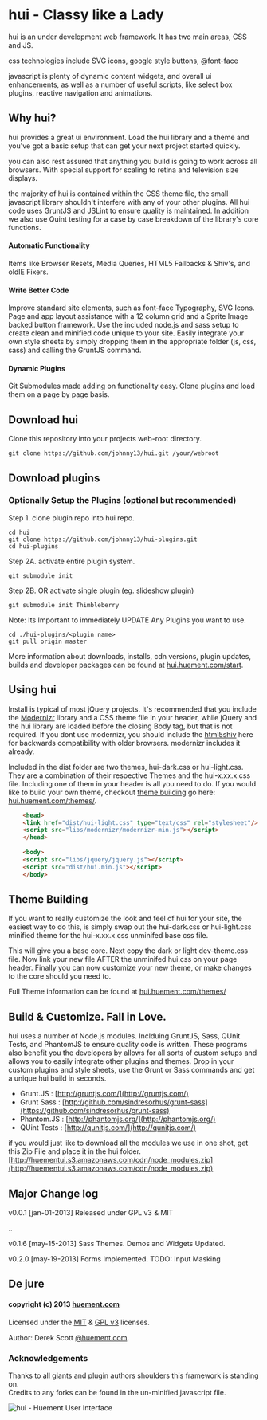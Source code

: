 hui - Classy like a Lady
======

hui is an under development web framework. It has two main areas, CSS and JS.    

css technologies include SVG icons, google style buttons, @font-face    

javascript is plenty of dynamic content widgets, and overall ui enhancements, as well as a number of useful scripts, like select box plugins, reactive navigation and animations.

## Why hui?
hui provides a great ui environment. Load the hui library and a theme and you've got a basic setup that can get your next project started quickly.

you can also rest assured that anything you build is going to work across all browsers. With special support for scaling to retina and television size displays.

the majority of hui is contained within the CSS theme file, the small javascript library shouldn't interfere with any of your other plugins. All hui code uses GruntJS and JSLint to ensure quality is maintained. In addition we also use Quint testing for a case by case breakdown of the library's core functions.

#### Automatic Functionality 

Items like Browser Resets, Media Queries, HTML5 Fallbacks & Shiv's, and oldIE Fixers.    

#### Write Better Code

Improve standard site elements, such as font-face Typography, SVG Icons. Page and app layout assistance with a 12 column grid and a Sprite Image backed button framework. Use the included node.js and sass setup to create clean and minified code unique to your site. Easily integrate your own style sheets by simply dropping them in the appropriate folder (js, css, sass) and calling the GruntJS command.   

#### Dynamic Plugins    

Git Submodules made adding on functionality easy. Clone plugins and load them on a page by page basis.    

## Download hui
Clone this repository into your projects web-root directory.    
    
    git clone https://github.com/johnny13/hui.git /your/webroot    
    

## Download plugins
### Optionally Setup the Plugins (optional but recommended)
Step 1. clone plugin repo into hui repo.   
    
    cd hui    
    git clone https://github.com/johnny13/hui-plugins.git    
    cd hui-plugins    
    

Step 2A. activate entire plugin system.    
    
    git submodule init    
    

Step 2B. OR activate single plugin (eg. slideshow plugin)    
    
    git submodule init Thimbleberry
    

Note: Its Important to immediately UPDATE Any Plugins you want to use.    
    
    cd ./hui-plugins/<plugin name>
    git pull origin master
    

More information about downloads, installs, cdn versions, plugin updates, builds and developer packages can be found at [hui.huement.com/start](http://hui.huement.com/start/).    

## Using hui    
Install is typical of most jQuery projects. It's recommended that you include the [Modernizr](http://modernizr.com/) library and a CSS theme file in your header, while jQuery and the hui library are loaded before the closing Body tag, but that is not required. If you dont use modernizr, you should include the [html5shiv](https://huementui.s3.amazonaws.com/cdn/html5shiv.js) here for backwards compatibility with older browsers. modernizr includes it already.

Included in the dist folder are two themes, hui-dark.css or hui-light.css. They are a combination of their respective Themes and the hui-x.xx.x.css file. Including one of them in your header is all you need to do. If you would like to build your own theme, checkout [theme building](https://github.com/johnny13/hui#theme-building) go here: [hui.huement.com/themes/](http://hui.huement.com/themes/).
    

```html
    <head>
    <link href="dist/hui-light.css" type="text/css" rel="stylesheet"/>   
    <script src="libs/modernizr/modernizr-min.js"></script>    
    </head>
    
    <body>
    <script src="libs/jquery/jquery.js"></script>
	<script src="dist/hui.min.js"></script>
	</body>
```

## Theme Building    
If you want to really customize the look and feel of hui for your site, the easiest way to do this, is simply swap out the hui-dark.css or hui-light.css minified theme for the hui-x.xx.x.css unminifed base css file. 

This will give you a base core. Next copy the dark or light dev-theme.css file. Now link your new file AFTER the unminifed hui.css on your page header. Finally you can now customize your new theme, or make changes to the core should you need to.

    
Full Theme information can be found at [hui.huement.com/themes/](http://hui.huement.com/themes/)    


## Build & Customize. Fall in Love.

hui uses a number of Node.js modules. Inclduing GruntJS, Sass, QUnit Tests, and PhantomJS to ensure quality code is written. These programs also benefit you the developers by allows for all sorts of custom setups and allows you to easily integrate other plugins and themes.  Drop in your custom plugins and style sheets, use the Grunt or Sass commands and get a unique hui build in seconds.
    
 * Grunt.JS : [http://gruntjs.com/](http://gruntjs.com/)
 * Grunt Sass : [http://github.com/sindresorhus/grunt-sass](https://github.com/sindresorhus/grunt-sass)
 * Phantom.JS : [http://phantomjs.org/](http://phantomjs.org/)
 * QUint Tests : [http://qunitjs.com/](http://qunitjs.com/)
    

if you would just like to download all the modules we use in one shot, get this Zip File and place it in the hui folder.
[http://huementui.s3.amazonaws.com/cdn/node_modules.zip](http://huementui.s3.amazonaws.com/cdn/node_modules.zip)


## Major Change log
   
v0.0.1	[jan-01-2013]	Released under GPL v3 & MIT    

..

v0.1.6	[may-15-2013]	Sass Themes. Demos and Widgets Updated.

v0.2.0	[may-19-2013]	Forms Implemented. TODO: Input Masking
    

## De jure
#### copyright (c) 2013 [huement.com](http://huement.com)    
Licensed under the [MIT](http://www.opensource.org/licenses/mit-license.php) & [GPL v3](http://opensource.org/licenses/gpl-3.0.html) licenses.    
    
Author: Derek Scott [@huement.com](https://twitter.com/huement).    

### Acknowledgements
Thanks to all giants and plugin authors shoulders this framework is standing on.    
Credits to any forks can be found in the un-minified javascript file.

    

![hui - Huement User Interface](http://huement.s3.amazonaws.com/imgs/white_pumpkin.jpg)  